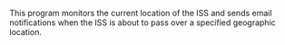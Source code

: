 This program monitors the current location of the ISS and sends email notifications when the ISS is about to pass over a specified geographic location.
